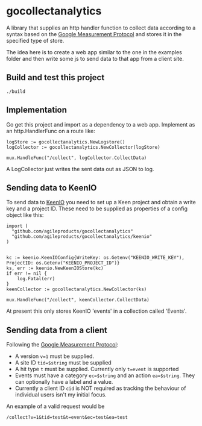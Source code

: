 # gocollectanalytics

A library that supplies an http handler function to collect data according to a syntax based on the [Google Measurement Protocol](https://developers.google.com/analytics/devguides/collection/protocol/v1/parameters) and stores it in the specified type of store.

The idea here is to create a web app similar to the one in the examples folder and then write some js to send data to that app from a client site. 


## Build and test this project

    ./build

##  Implementation

Go get this project and import as a dependency to a web app. Implement as an http.HandlerFunc on a route like:

    logStore := gocollectanalytics.NewLogstore()
    logCollector := gocollectanalytics.NewCollector(logStore)
    
    mux.HandleFunc("/collect", logCollector.CollectData)

A LogCollector just writes the sent data out as JSON to log.

##  Sending data to KeenIO

To send data to [KeenIO](https://keen.io/) you need to set up a Keen project and obtain a write key and a project ID. These need to be supplied as properties of a config object like this:

    import (
      "github.com/agileproducts/gocollectanalytics"
      "github.com/agileproducts/gocollectanalytics/keenio"
    )

    
    kc := keenio.KeenIOConfig{WriteKey: os.Getenv("KEENIO_WRITE_KEY"), ProjectID: os.Getenv("KEENIO_PROJECT_ID")}
    ks, err := keenio.NewKeenIOStore(kc)
    if err != nil {
        log.Fatal(err)
    }
    keenCollector := gocollectanalytics.NewCollector(ks)

    mux.HandleFunc("/collect", keenCollector.CollectData)

At present this only stores KeenIO 'events' in a collection called 'Events'.



## Sending data from a client

Following the [Google Measurement Protocol](https://developers.google.com/analytics/devguides/collection/protocol/v1/parameters):

* A version `v=1` must be supplied. 
* A site ID `tid=$string` must be supplied
* A hit type `t` must be supplied. Currently only `t=event` is supported
* Events must have a category `ec=$string` and an action `ea=$string`. They can optionally have a label and a value.
* Currently a client ID `cid` is NOT required as tracking the behaviour of individual users isn't my initial focus.

An example of a valid request would be 

    /collect?v=1&tid=test&t=event&ec=test&ea=test


